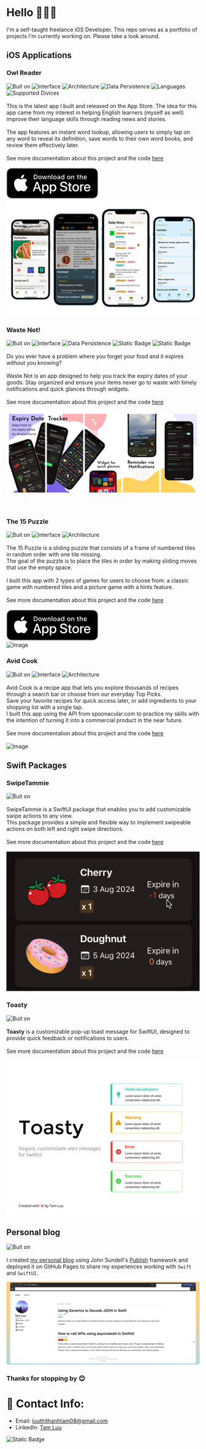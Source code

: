 # Hello 🙋🏻‍♀️
I'm a self-taught freelance iOS Developer.
This repo serves as a portfolio of projects I'm currently working on. Please take a look around.

## iOS Applications
### Owl Reader
![Buit on](https://img.shields.io/badge/Built_on-Swift-red?logo=Swift)
![Interface](https://img.shields.io/badge/Interface-SwiftUI-yellow)
![Architecture](https://img.shields.io/badge/Architecture-MVVM-green)
![Data Persistence](https://img.shields.io/badge/Data_Persistence-SwiftData-blue)
![Languages](https://img.shields.io/badge/Languages-8-orange)
![Supported Divices](https://img.shields.io/badge/Supported_Divices-iPhone%2C_iPad-orange?color=violet)<br />
<br />
This is the latest app I built and released on the App Store. The idea for this app came from my interest in helping English learners (myself as well) improve their language skills through reading news and stories.<br />
<br />
The app features an instant word lookup, allowing users to simply tap on any word to reveal its definition, save words to their own word books, and review them effectively later.<br />
<br />
See more documentation about this project and the code [here](https://github.com/bii-08/Bookworm)
<br />
<br />
[![OwlReader app link](https://github.com/bii-08/Portfolio/blob/main/Images/Download_on_the_App_Store_Badge_US-UK_RGB_blk_092917.svg)](https://apps.apple.com/app/owl-reader/id6505064532)
![Image](https://github.com/bii-08/Portfolio/blob/main/Images/OwlReader_Screenshot.png)

### Waste Not!
![Buit on](https://img.shields.io/badge/Built_on-Swift-red?logo=Swift)
![Interface](https://img.shields.io/badge/Interface-SwiftUI-yellow)
![Data Persistence](https://img.shields.io/badge/Data_Persistence-SwiftData-blue)
![Static Badge](https://img.shields.io/badge/Widget_Extension-green)
![Static Badge](https://img.shields.io/badge/Local_Notification-orange)
<br />
<br />
Do you ever have a problem where you forget your food and it expires without you knowing? <br />
<br />
Waste Not is an app designed to help you track the expiry dates of your goods. Stay organized and ensure your items never go to waste with timely notifications and quick glances through widgets. <br />
<br />
See more documentation about this project and the code [here](https://github.com/bii-08/WasteNot)
<br />
<br />
![Image](https://github.com/bii-08/WasteNot/blob/main/Readme_Images/Screenshots.png)
<br />
<br />
<br />

### The 15 Puzzle
![Buit on](https://img.shields.io/badge/Built_on-Swift-red?logo=Swift)
![Interface](https://img.shields.io/badge/Interface-SwiftUI-yellow)
![Architecture](https://img.shields.io/badge/Architecture-MVVM-green)
<br />
<br />
The 15 Puzzle is a sliding puzzle that consists of a frame of numbered tiles in random order with one tile missing.<br />
The goal of the puzzle is to place the tiles in order by making sliding moves that use the empty space.<br />
<br />
I built this app with 2 types of games for users to choose from: a classic game with numbered tiles and a picture game with a hints feature.
<br />
<br />
See more documentation about this project and the code [here](https://github.com/bii-08/Sliding15PuzzleGame)<br />
<br />
[![Sliding15Puzzle app link](https://github.com/bii-08/Portfolio/blob/main/Images/Download_on_the_App_Store_Badge_US-UK_RGB_blk_092917.svg)](https://apps.apple.com/app/sliding-15-puzzle/id6483005268)
<br />
![Image](https://github.com/bii-08/Portfolio/blob/main/Images/15Puzzle_Screenshot.png)

### Avid Cook
![Buit on](https://img.shields.io/badge/Built_on-Swift-red?logo=Swift)
![Interface](https://img.shields.io/badge/Interface-SwiftUI-yellow)
![Architecture](https://img.shields.io/badge/Architecture-MVVM-green)
<br />
<br />
Avid Cook is a recipe app that lets you explore thousands of recipes through a search bar or choose from our everyday Top Picks. <br />
Save your favorite recipes for quick access later, or add ingredients to your shopping list with a single tap.<br />
I built this app using the API from spoonacular.com to practice my skills with the intention of turning it into a commercial product in the near future.
<br />
<br />
See more documentation about this project and the code [here](https://github.com/bii-08/AvidCook)<br />
<br />
![Image](https://github.com/bii-08/Portfolio/blob/main/Images/AvidCook_Screenshot.png)

## Swift Packages
### SwipeTammie
![Buit on](https://img.shields.io/badge/Built_on-Swift-red?logo=Swift)
<br />
<br />
SwipeTammie is a SwiftUI package that enables you to add customizable swipe actions to any view. <br />
This package provides a simple and flexible way to implement swipeable actions on both left and right swipe directions.
<br />
<br />
See more documentation about this project and the code [here](https://github.com/bii-08/SwipeTammie)<br />
<br />
![Image](https://github.com/bii-08/Portfolio/blob/main/Images/SwipeActionDemo.gif)

### Toasty
![Buit on](https://img.shields.io/badge/Built_on-Swift-red?logo=Swift)
<br />
<br />
**Toasty** is a customizable pop-up toast message for SwiftUI, designed to provide quick feedback or notifications to users.
<br />
<br />
See more documentation about this project and the code [here](https://github.com/bii-08/Toasty)<br />
<br />
![Image](https://github.com/bii-08/Portfolio/blob/main/Images/toasty.png)

## Personal blog
![Buit on](https://img.shields.io/badge/Built_on-Swift-red?logo=Swift)
<br />
<br />
I created [my personal blog](https://bii-08.github.io/) using John Sundell's [Publish](https://github.com/JohnSundell/Publish) framework and deployed it on GitHub Pages to share my experiences working with `Swift` and `SwiftUI`.


![Image](https://github.com/bii-08/Portfolio/blob/main/Images/Personal-blog.png)
### Thanks for stopping by 😊

# 📱 Contact Info:

- Email: luuthithanhtam08@gmail.com
- LinkedIn: [Tam Luu](https://www.linkedin.com/in/tam-luu-818187173/)<br />

![Static Badge](https://img.shields.io/badge/Built_with_%F0%9F%92%93-blue)
